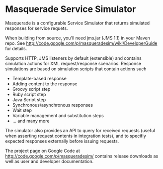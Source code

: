 # Masquerade Service Simulator
Masquerade is a configurable Service Simulator that returns simulated responses for service requets.

When building from source, you'll need jms.jar (JMS 1.1) in your Maven repo. See http://code.google.com/p/masqueradesim/wiki/DeveloperGuide for details.

Supports HTTP, JMS listeners by default (extensible) and contains simulation actions for XML request/response scenarios. Response simulations are based on simulation scripts that contain actions such

* Template-based response
* Adding content to the response
* Groovy script step
* Ruby script step
* Java Script step
* Synchronous/asynchronous responses
* Wait step
* Variable management and substitution steps
* ... and many more 

The simulator also provides an API to query for received requests (useful when asserting request contents in integration tests), and to specifiy expected responses externally before issuing requests. 

The project page on Google Code at http://code.google.com/p/masqueradesim/ contains release downloads as well as user and developer documentation.
